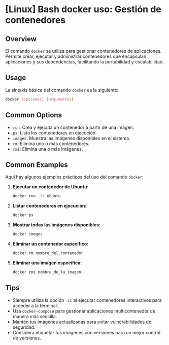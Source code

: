 # [Linux] Bash docker uso: Gestión de contenedores

## Overview
El comando `docker` se utiliza para gestionar contenedores de aplicaciones. Permite crear, ejecutar y administrar contenedores que encapsulan aplicaciones y sus dependencias, facilitando la portabilidad y escalabilidad.

## Usage
La sintaxis básica del comando `docker` es la siguiente:

```bash
docker [opciones] [argumentos]
```

## Common Options
- `run`: Crea y ejecuta un contenedor a partir de una imagen.
- `ps`: Lista los contenedores en ejecución.
- `images`: Muestra las imágenes disponibles en el sistema.
- `rm`: Elimina uno o más contenedores.
- `rmi`: Elimina una o más imágenes.

## Common Examples
Aquí hay algunos ejemplos prácticos del uso del comando `docker`:

1. **Ejecutar un contenedor de Ubuntu:**
   ```bash
   docker run -it ubuntu
   ```

2. **Listar contenedores en ejecución:**
   ```bash
   docker ps
   ```

3. **Mostrar todas las imágenes disponibles:**
   ```bash
   docker images
   ```

4. **Eliminar un contenedor específico:**
   ```bash
   docker rm nombre_del_contenedor
   ```

5. **Eliminar una imagen específica:**
   ```bash
   docker rmi nombre_de_la_imagen
   ```

## Tips
- Siempre utiliza la opción `-it` al ejecutar contenedores interactivos para acceder a la terminal.
- Usa `docker-compose` para gestionar aplicaciones multicontenedor de manera más sencilla.
- Mantén tus imágenes actualizadas para evitar vulnerabilidades de seguridad.
- Considera etiquetar tus imágenes con versiones para un mejor control de versiones.